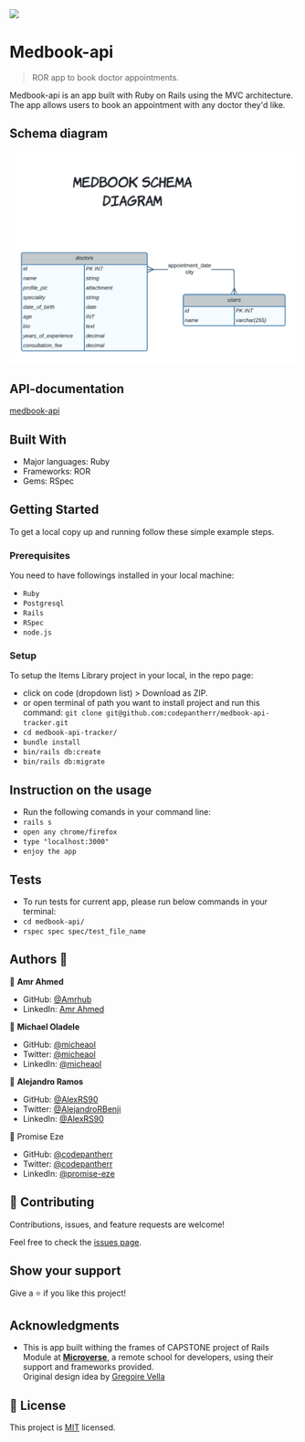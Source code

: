 ![](https://img.shields.io/badge/Microverse-blueviolet)

# Medbook-api

> ROR app to book doctor appointments.

Medbook-api is an app built with Ruby on Rails using the MVC architecture. The app allows users to book an appointment with any doctor they'd like.

## Schema diagram

![](./medbook_schema.png)

## API-documentation

[medbook-api](https://Medbook-api.herokuapp.com/)

## Built With

- Major languages: Ruby
- Frameworks: ROR
- Gems: RSpec

## Getting Started

To get a local copy up and running follow these simple example steps.

### Prerequisites

You need to have followings installed in your local machine:

- `Ruby`
- `Postgresql`
- `Rails`
- `RSpec`
- `node.js`

### Setup

To setup the Items Library project in your local, in the repo page:

- click on code (dropdown list) > Download as ZIP.
- or open terminal of path you want to install project and run this command:
  `git clone git@github.com:codepantherr/medbook-api-tracker.git`
- `cd medbook-api-tracker/`
- `bundle install`
- `bin/rails db:create`
- `bin/rails db:migrate`

## Instruction on the usage

- Run the following comands in your command line:
- `rails s`
- `open any chrome/firefox`
- `type "localhost:3000"`
- `enjoy the app`

## Tests

- To run tests for current app, please run below commands in your terminal:
- `cd medbook-api/`
- `rspec spec spec/test_file_name`

## Authors 👤

👤 **Amr Ahmed**

- GitHub: [@Amrhub](https://github.com/Amrhub/)
- LinkedIn: [Amr Ahmed](https://www.linkedin.com/in/amr-abdelrehim-ahmed/)

👤 **Michael Oladele**

- GitHub: [@micheaol](https://github.com/micheaol)
- Twitter: [@micheaol](https://twitter.com/micheaol)
- LinkedIn: [@micheaol](https://www.linkedin.com/in/micheaol/)

👤 **Alejandro Ramos**

- GitHub: [@AlexRS90](https://github.com/AlexRS90)
- Twitter: [@AlejandroRBenji](https://twitter.com/AlejandroRBenji)
- LinkedIn: [@AlexRS90](https://www.linkedin.com/in/AlexRS90/)

👤 Promise Eze

- GitHub: [@codepantherr](https://github.com/codepantherr)<br>
- Twitter: [@codepantherr](https://twitter.com/codepantherr)<br>
- LinkedIn: [@promise-eze](https://www.linkedin.com/in/promise-eze/)<br>

## 🤝 Contributing

Contributions, issues, and feature requests are welcome!

Feel free to check the [issues page](https://github.com/codepantherr/medbook-api/issues).

## Show your support

Give a ⭐️ if you like this project!

## Acknowledgments

- This is app built withing the frames of CAPSTONE project of Rails Module at **[Microverse](https://www.microverse.org/)**, a remote school for developers, using their support and frameworks provided.<br>
  Original design idea by [Gregoire Vella](https://www.behance.net/gregoirevella)

## 📝 License

This project is [MIT](./MIT.md) licensed.

